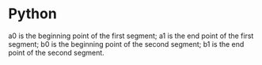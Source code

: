 # Python
a0 is the beginning point of the first segment;
a1 is the end point of the first segment;
b0 is the beginning point of the second segment;
b1 is the end point of the second segment.
